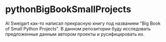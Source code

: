 # pythonBigBookSmallProjects
Al Sweigart как-то написал прекрасную книгу под названием "Big Book of Small Python Projects". В данном репозитории буду исследовать предложенные данным автором проекты и русифицировать их.
